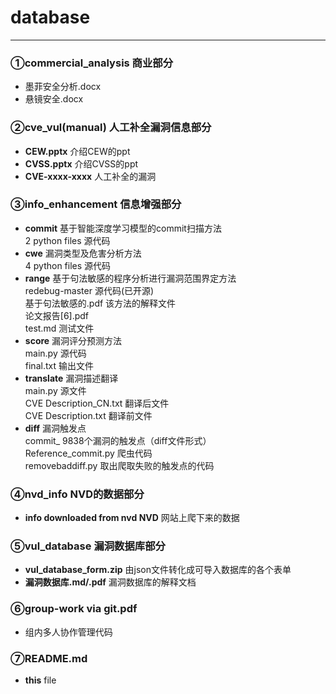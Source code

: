 # database
- - - 
### ①commercial_analysis 商业部分    
* 墨菲安全分析.docx
* 悬镜安全.docx

### ②cve_vul(manual) 人工补全漏洞信息部分
* **CEW.pptx** 介绍CEW的ppt
* **CVSS.pptx** 介绍CVSS的ppt
* **CVE-xxxx-xxxx** 人工补全的漏洞
### ③info_enhancement 信息增强部分
* **commit** 基于智能深度学习模型的commit扫描方法
 <br/>2 python files 源代码
* **cwe** 漏洞类型及危害分析方法
 <br/>4 python files 源代码
* **range** 基于句法敏感的程序分析进行漏洞范围界定方法
 <br/>redebug-master 源代码(已开源)
 <br/>基于句法敏感的.pdf 该方法的解释文件
 <br/>论文报告[6].pdf 
 <br/>test.md 测试文件
* **score** 漏洞评分预测方法
 <br/>main.py 源代码
 <br/>final.txt 输出文件
* **translate** 漏洞描述翻译
 <br/>main.py 源文件
 <br/>CVE Description_CN.txt 翻译后文件
 <br/>CVE Description.txt 翻译前文件
* **diff**   漏洞触发点
<br/> commit_   9838个漏洞的触发点（diff文件形式）
<br/> Reference_commit.py 爬虫代码
<br/>removebaddiff.py 取出爬取失败的触发点的代码


### ④nvd_info NVD的数据部分
* **info downloaded from nvd NVD** 网站上爬下来的数据

### ⑤vul_database 漏洞数据库部分
* **vul_database_form.zip**  由json文件转化成可导入数据库的各个表单
* **漏洞数据库.md/.pdf**  漏洞数据库的解释文档

### ⑥group-work via git.pdf 
* 组内多人协作管理代码

### ⑦README.md  
* **this** file
